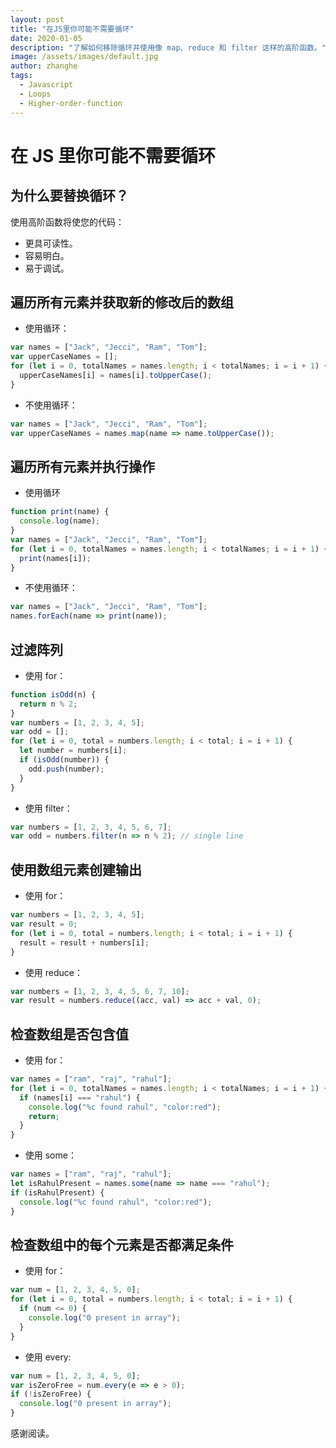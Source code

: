 ```yaml
---
layout: post
title: "在JS里你可能不需要循环"
date: 2020-01-05
description: "了解如何移除循环并使用像 map、reduce 和 filter 这样的高阶函数。"
image: /assets/images/default.jpg
author: zhanghe
tags:
  - Javascript
  - Loops
  - Higher-order-function
---
```


# 在 JS 里你可能不需要循环

## 为什么要替换循环？

使用高阶函数将使您的代码：

- 更具可读性。
- 容易明白。
- 易于调试。

## 遍历所有元素并获取新的修改后的数组

- 使用循环：

```javascript
var names = ["Jack", "Jecci", "Ram", "Tom"];
var upperCaseNames = [];
for (let i = 0, totalNames = names.length; i < totalNames; i = i + 1) {
  upperCaseNames[i] = names[i].toUpperCase();
}
```

- 不使用循环：

```javascript
var names = ["Jack", "Jecci", "Ram", "Tom"];
var upperCaseNames = names.map(name => name.toUpperCase());
```

## 遍历所有元素并执行操作

- 使用循环

```javascript
function print(name) {
  console.log(name);
}
var names = ["Jack", "Jecci", "Ram", "Tom"];
for (let i = 0, totalNames = names.length; i < totalNames; i = i + 1) {
  print(names[i]);
}
```

- 不使用循环：

```javascript
var names = ["Jack", "Jecci", "Ram", "Tom"];
names.forEach(name => print(name));
```

## 过滤阵列

- 使用 for：

```javascript
function isOdd(n) {
  return n % 2;
}
var numbers = [1, 2, 3, 4, 5];
var odd = [];
for (let i = 0, total = numbers.length; i < total; i = i + 1) {
  let number = numbers[i];
  if (isOdd(number)) {
    odd.push(number);
  }
}
```

- 使用 filter：

```javascript
var numbers = [1, 2, 3, 4, 5, 6, 7];
var odd = numbers.filter(n => n % 2); // single line
```

## 使用数组元素创建输出

- 使用 for：

```javascript
var numbers = [1, 2, 3, 4, 5];
var result = 0;
for (let i = 0, total = numbers.length; i < total; i = i + 1) {
  result = result + numbers[i];
}
```

- 使用 reduce：

```javascript
var numbers = [1, 2, 3, 4, 5, 6, 7, 10];
var result = numbers.reduce((acc, val) => acc + val, 0);
```

## 检查数组是否包含值

- 使用 for：

```javascript
var names = ["ram", "raj", "rahul"];
for (let i = 0, totalNames = names.length; i < totalNames; i = i + 1) {
  if (names[i] === "rahul") {
    console.log("%c found rahul", "color:red");
    return;
  }
}
```

- 使用 some：

```javascript
var names = ["ram", "raj", "rahul"];
let isRahulPresent = names.some(name => name === "rahul");
if (isRahulPresent) {
  console.log("%c found rahul", "color:red");
}
```

## 检查数组中的每个元素是否都满足条件

- 使用 for：

```javascript
var num = [1, 2, 3, 4, 5, 0];
for (let i = 0, total = numbers.length; i < total; i = i + 1) {
  if (num <= 0) {
    console.log("0 present in array");
  }
}
```

- 使用 every:

```javascript
var num = [1, 2, 3, 4, 5, 0];
var isZeroFree = num.every(e => e > 0);
if (!isZeroFree) {
  console.log("0 present in array");
}
```

感谢阅读。
